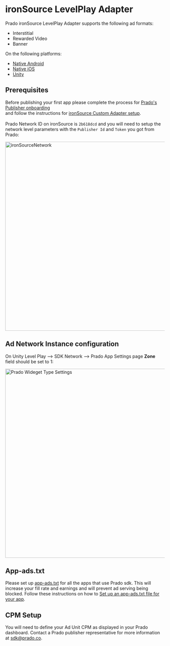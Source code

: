# ironSource LevelPlay Adapter

Prado ironSource LevelPlay Adapter supports the following ad formats:

+ Interstitial 
+ Rewarded Video
+ Banner

On the following platforms:

+ [Native Android](/Mediation/IronSource%20LevelPlay%20Adapter/Android)
+ [Native iOS](/Mediation/IronSource%20LevelPlay%20Adapter/iOS)
+ [Unity](/Mediation/IronSource%20LevelPlay%20Adapter/Unity)

## Prerequisites
  
Before publishing your first app please complete the process for [Prado's Publisher onboarding](http://accounts.prado.co/publishers/register?utm_source=prado_github)  
and follow the instructions for [ironSource Custom Adapter setup](https://developers.is.com/ironsource-mobile/general/custom-adapter-setup/).<BR><BR>
Prado Network ID on ironSource is `2b618dcd` and you will need to setup the network level parameters with the `Publisher Id` and `Token` you got from Prado:  
  
  <img width="598" alt="ironSourceNetwork" src="https://user-images.githubusercontent.com/86282008/149078934-107106f0-a526-45bc-9c93-8ca53d5bf3cc.png">

## Ad Network Instance configuration
  On Unity Level Play --> SDK Network --> Prado App Settings page <B>Zone</B> field should be set to 1:<BR>

  <img width="598" alt="Prado Wideget Type Settings" src="https://github.com/Prado-SDK/prado-mobile-sdk/assets/86282008/a6d8b409-587e-425c-b45a-37e4446bfa46">

## App-ads.txt
Please set up [app-ads.txt](https://prado.co/app-ads.txt) for all the apps that use Prado sdk. This will increase your fill rate and earnings and will prevent ad serving being blocked.
Follow these instructions on how to [Set up an app-ads.txt file for your app](https://prado.co/introappadstext).


## CPM Setup
You will need to define your Ad Unit CPM as displayed in your Prado dashboard. Contact a Prado publisher representative for more information at sdk@prado.co.

